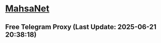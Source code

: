 
# [MahsaNet](https://t.me/mahsa_net)
## Free Telegram Proxy (Last Update: 2025-06-21 20:38:18)

    